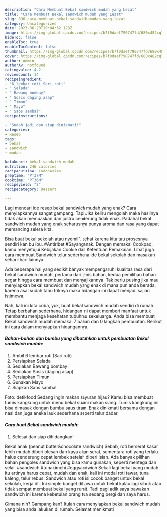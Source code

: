 ```yaml
---
description: "Cara Membuat Bekal sandwich mudah yang Lezat"
title: "Cara Membuat Bekal sandwich mudah yang Lezat"
slug: 896-cara-membuat-bekal-sandwich-mudah-yang-lezat
category: Uncategorized
date: 2023-06-20T19:04:32.123Z
image: https://img-global.cpcdn.com/recipes/b7f0daef790747fd/680x482cq70/bekal-sandwich-mudah-foto-resep-utama.jpg
hideToc: false
enableToc: true
enableTocContent: false
thumbnail: https://img-global.cpcdn.com/recipes/b7f0daef790747fd/680x482cq70/bekal-sandwich-mudah-foto-resep-utama.jpg
cover: https://img-global.cpcdn.com/recipes/b7f0daef790747fd/680x482cq70/bekal-sandwich-mudah-foto-resep-utama.jpg
author: Admin
authorAv: notfound
ratingvalue: 4.2
reviewcount: 14
recipeingredient:
- "6 lembar roti Sari roti"
- " Selada"
- " Bawang bombay"
- " Sosis daging asap"
- " Timun"
- " Mayo"
- " Saos sambal"
recipeinstructions:

- "Sudah jadi dan siap dinikmati!"
categories:
- Resep
tags:
- bekal
- sandwich
- mudah

katakunci: bekal sandwich mudah 
nutrition: 246 calories
recipecuisine: Indonesian
preptime: "PT37M"
cooktime: "PT36M"
recipeyield: "2"
recipecategory: Dessert

---
```



Lagi mencari ide resep bekal sandwich mudah yang enak? Cara menyiapkannya sangat gampang. Tapi Jika keliru mengolah maka hasilnya tidak akan memuaskan dan justru cenderung tidak enak. Padahal bekal sandwich mudah yang enak seharusnya punya aroma dan rasa yang dapat memancing selera kita.


Bisa buat bekal sekolah atau nyemil&#34;. sehat karena kita tau prosesnya sendiri kan bu ibu. #Antiribet #Sayanganak. Dengan memakai Cookpad, kamu menyetujui Kebijakan Cookie dan Ketentuan Pemakaian. Lihat juga cara membuat Sandwich telur sederhana ide bekal sekolah dan masakan sehari-hari lainnya.

Ada beberapa hal yang sedikit banyak mempengaruhi kualitas rasa dari bekal sandwich mudah, pertama dari jenis bahan, kedua pemilihan bahan segar hingga cara membuat dan menyajikannya. Tak perlu pusing jika mau menyiapkan bekal sandwich mudah yang enak di mana pun anda berada, karena asal sudah tahu triknya maka hidangan ini dapat menjadi sajian istimewa.


Nah, kali ini kita coba, yuk, buat bekal sandwich mudah sendiri di rumah. Tetap berbahan sederhana, hidangan ini dapat memberi manfaat untuk membantu menjaga kesehatan tubuhmu sekeluarga. Anda bisa membuat Bekal sandwich mudah memakai 7 bahan dan 0 langkah pembuatan. Berikut ini cara dalam menyiapkan hidangannya.

<!--inarticleads1-->

##### Bahan-bahan dan bumbu yang dibutuhkan untuk pembuatan Bekal sandwich mudah:

1. Ambil 6 lembar roti (Sari roti)
1. Persiapkan  Selada
1. Sediakan  Bawang bombay
1. Sediakan  Sosis (daging asap)
1. Persiapkan  Timun
1. Gunakan  Mayo
1. Siapkan  Saos sambal


Foto: detikfood Sedang ingin makan sayuran hijau? Kamu bisa membuat tumis kangkung untuk menu bekal suami makan siang. Tumis kangkung ini bisa dimasak dengan bumbu saus tiram. Enak dinikmati bersama dengan nasi dan juga aneka lauk sederhana seperti telur dadar. 

<!--inarticleads2-->

##### Cara buat Bekal sandwich mudah:


1. Selesai dan siap dihidangkan!

Bekal anak (peanut butter&amp;chocolate sandwich) Sebab, roti berserat kasar lebih mudah diberi olesan dan kaya akan serat, sementara roti yang terlalu halus cenderung cepat lembek setelah diberi isian. Ada banyak pilihan bahan pengoles sandwich yang bisa kamu gunakan, seperti mentega dan selai. #sandwich #tunakimchi #eggsandwich Sekali lagi bekal yang mudah itu artinya harus cepat, mudah dan enak, kali ini modal roti tawar, tuna kaleng, telur rebus. Sandwich atau roti isi cocok banget untuk bekal sekolah, kerja dll. Ini simple banget dibawa untuk bekal kalau lagi sibuk atau tidak sempat membuat bekal yang rumit. Tadi pagi adik saya bawakan sandwich ini karena kebetulan orang tua sedang pergi dan saya harus. 

Gimana nih? Gampang kan? Itulah cara menyiapkan bekal sandwich mudah yang bisa anda lakukan di rumah. Selamat menikmati
